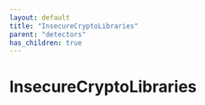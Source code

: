 ```yaml
---
layout: default
title: "InsecureCryptoLibraries"
parent: "detectors"
has_children: true
---
```

# InsecureCryptoLibraries
